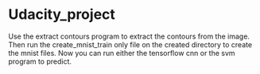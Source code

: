 # Udacity_project

Use the extract contours program to extract the contours from the image. Then run the create_mnist_train only file on the created directory to create the mnist files. Now you can run either the tensorflow cnn or the svm program to predict.
